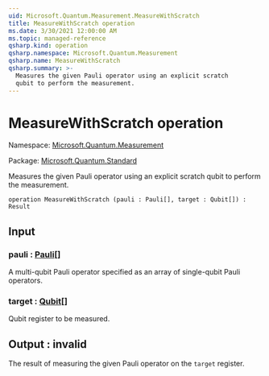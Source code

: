 ```yaml
---
uid: Microsoft.Quantum.Measurement.MeasureWithScratch
title: MeasureWithScratch operation
ms.date: 3/30/2021 12:00:00 AM
ms.topic: managed-reference
qsharp.kind: operation
qsharp.namespace: Microsoft.Quantum.Measurement
qsharp.name: MeasureWithScratch
qsharp.summary: >-
  Measures the given Pauli operator using an explicit scratch
  qubit to perform the measurement.
---
```


# MeasureWithScratch operation

Namespace: [Microsoft.Quantum.Measurement](xref:Microsoft.Quantum.Measurement)

Package: [Microsoft.Quantum.Standard](https://nuget.org/packages/Microsoft.Quantum.Standard)


Measures the given Pauli operator using an explicit scratchqubit to perform the measurement.

```qsharp
operation MeasureWithScratch (pauli : Pauli[], target : Qubit[]) : Result
```


## Input

### pauli : [Pauli](xref:microsoft.quantum.lang-ref.pauli)[]

A multi-qubit Pauli operator specified as an array ofsingle-qubit Pauli operators.


### target : [Qubit](xref:microsoft.quantum.lang-ref.qubit)[]

Qubit register to be measured.



## Output : __invalid<Result>__

The result of measuring the given Pauli operator onthe `target` register.